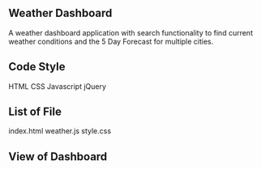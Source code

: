 Weather Dashboard
---
A weather dashboard application with search functionality to find current weather conditions and the 5 Day Forecast for multiple cities.

Code Style
---
HTML
CSS
Javascript
jQuery

List of File
---
index.html
weather.js
style.css

View of Dashboard
---

